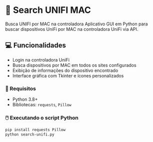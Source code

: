 # 🔎 Search UNIFI MAC
Busca UNIFI por MAC na controladora
Aplicativo GUI em Python para buscar dispositivos UniFi por MAC na controladora UniFi via API.

## 💻 Funcionalidades
- Login na controladora UniFi
- Busca dispositivos por MAC em todos os sites configurados
- Exibição de informações do dispositivo encontrado
- Interface gráfica com Tkinter e ícones personalizados

### 📝 Requisitos
- Python 3.8+  
- Bibliotecas: `requests`, `Pillow`

### 🖱️ Executando o script Python
```bash
pip install requests Pillow
python search-unifi.py
